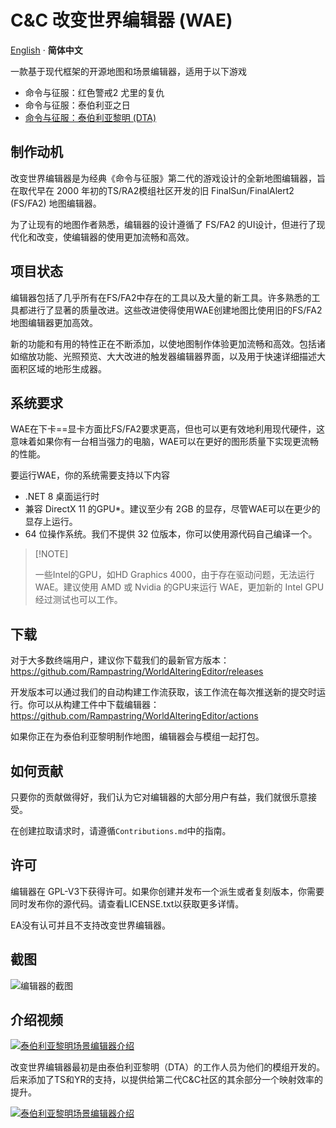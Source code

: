 # C&C 改变世界编辑器 (WAE)
[English](./README.md) · **简体中文**

一款基于现代框架的开源地图和场景编辑器，适用于以下游戏

- 命令与征服：红色警戒2 尤里的复仇
- 命令与征服：泰伯利亚之日
- [命令与征服：泰伯利亚黎明 (DTA)](https://www.moddb.com/mods/the-dawn-of-the-tiberium-age)

## 制作动机

改变世界编辑器是为经典《命令与征服》第二代的游戏设计的全新地图编辑器，旨在取代早在 2000 年初的TS/RA2模组社区开发的旧 FinalSun/FinalAlert2 (FS/FA2) 地图编辑器。

为了让现有的地图作者熟悉，编辑器的设计遵循了 FS/FA2 的UI设计，但进行了现代化和改变，使编辑器的使用更加流畅和高效。

## 项目状态

编辑器包括了几乎所有在FS/FA2中存在的工具以及大量的新工具。许多熟悉的工具都进行了显著的质量改进。这些改进使得使用WAE创建地图比使用旧的FS/FA2地图编辑器更加高效。

新的功能和有用的特性正在不断添加，以使地图制作体验更加流畅和高效。包括诸如缩放功能、光照预览、大大改进的触发器编辑器界面，以及用于快速详细描述大面积区域的地形生成器。

## 系统要求

WAE在下卡==显卡方面比FS/FA2要求更高，但也可以更有效地利用现代硬件，这意味着如果你有一台相当强力的电脑，WAE可以在更好的图形质量下实现更流畅的性能。

要运行WAE，你的系统需要支持以下内容

- .NET 8 桌面运行时
- 兼容 DirectX 11 的GPU\*。建议至少有 2GB 的显存，尽管WAE可以在更少的显存上运行。
- 64 位操作系统。我们不提供 32 位版本，你可以使用源代码自己编译一个。

> \[!NOTE]
>
> 一些Intel的GPU，如HD Graphics 4000，由于存在驱动问题，无法运行WAE。建议使用 AMD 或 Nvidia 的GPU来运行 WAE，更加新的 Intel GPU 经过测试也可以工作。

## 下载

对于大多数终端用户，建议你下载我们的最新官方版本：https://github.com/Rampastring/WorldAlteringEditor/releases

开发版本可以通过我们的自动构建工作流获取，该工作流在每次推送新的提交时运行。你可以从构建工件中下载编辑器：https://github.com/Rampastring/WorldAlteringEditor/actions

如果你正在为泰伯利亚黎明制作地图，编辑器会与模组一起打包。

## 如何贡献

只要你的贡献做得好，我们认为它对编辑器的大部分用户有益，我们就很乐意接受。

在创建拉取请求时，请遵循`Contributions.md`中的指南。

## 许可

编辑器在 GPL-V3下获得许可。如果你创建并发布一个派生或者复刻版本，你需要同时发布你的源代码。请查看LICENSE.txt以获取更多详情。

EA没有认可并且不支持改变世界编辑器。

## 截图

![编辑器的截图](https://github.com/Rampastring/WorldAlteringEditor/raw/master/mapeditor.jpg "地图编辑器截图")

## 介绍视频

[![泰伯利亚黎明场景编辑器介绍](https://github.com/Rampastring/WorldAlteringEditor/raw/master/videopreview.jpg)](https://www.youtube.com/watch?v=jIcr3nCqx7M "泰伯利亚时代的黎明场景编辑器介绍")

改变世界编辑器最初是由泰伯利亚黎明（DTA）的工作人员为他们的模组开发的。后来添加了TS和YR的支持，以提供给第二代C&C社区的其余部分一个映射效率的提升。

[![泰伯利亚黎明场景编辑器介绍](https://github.com/Rampastring/WorldAlteringEditor/raw/master/dtalogo.png)](https://www.moddb.com/mods/the-dawn-of-the-tiberium-age "泰伯利亚时代的黎明主页")